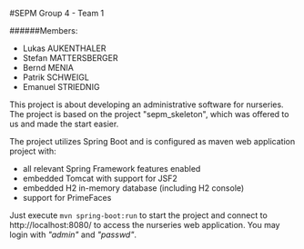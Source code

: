 #SEPM Group 4 - Team 1

######Members:
 - Lukas AUKENTHALER
 - Stefan MATTERSBERGER
 - Bernd MENIA
 - Patrik SCHWEIGL
 - Emanuel STRIEDNIG

This project is about developing an administrative software for nurseries.
The project is based on the project "sepm_skeleton", which was offered to us 
and made the start easier.

The project utilizes Spring Boot and is configured as maven web application project with:
 - all relevant Spring Framework features enabled
 - embedded Tomcat with support for JSF2
 - embedded H2 in-memory database (including H2 console)
 - support for PrimeFaces

Just execute  `mvn spring-boot:run` to start the project and connect to
http://localhost:8080/ to access the nurseries web application. You may login
with *"admin"* and *"passwd"*.